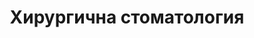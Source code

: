 ---
layout: category
rel: /portfolio/surgery
category: surgery
title: Хирургична стоматология
description: Тук ще коментираме теми за извадени зъби или предстоящи хирургични намеси.
order: 6
---